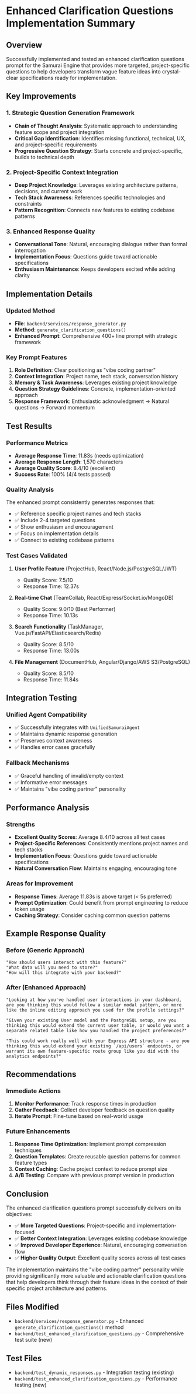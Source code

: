 # Enhanced Clarification Questions Implementation Summary

## Overview

Successfully implemented and tested an enhanced clarification questions prompt for the Samurai Engine that provides more targeted, project-specific questions to help developers transform vague feature ideas into crystal-clear specifications ready for implementation.

## Key Improvements

### 1. **Strategic Question Generation Framework**
- **Chain of Thought Analysis**: Systematic approach to understanding feature scope and project integration
- **Critical Gap Identification**: Identifies missing functional, technical, UX, and project-specific requirements
- **Progressive Question Strategy**: Starts concrete and project-specific, builds to technical depth

### 2. **Project-Specific Context Integration**
- **Deep Project Knowledge**: Leverages existing architecture patterns, decisions, and current work
- **Tech Stack Awareness**: References specific technologies and constraints
- **Pattern Recognition**: Connects new features to existing codebase patterns

### 3. **Enhanced Response Quality**
- **Conversational Tone**: Natural, encouraging dialogue rather than formal interrogation
- **Implementation Focus**: Questions guide toward actionable specifications
- **Enthusiasm Maintenance**: Keeps developers excited while adding clarity

## Implementation Details

### Updated Method
- **File**: `backend/services/response_generator.py`
- **Method**: `generate_clarification_questions()`
- **Enhanced Prompt**: Comprehensive 400+ line prompt with strategic framework

### Key Prompt Features
1. **Role Definition**: Clear positioning as "vibe coding partner"
2. **Context Integration**: Project name, tech stack, conversation history
3. **Memory & Task Awareness**: Leverages existing project knowledge
4. **Question Strategy Guidelines**: Concrete, implementation-oriented approach
5. **Response Framework**: Enthusiastic acknowledgment → Natural questions → Forward momentum

## Test Results

### Performance Metrics
- **Average Response Time**: 11.83s (needs optimization)
- **Average Response Length**: 1,570 characters
- **Average Quality Score**: 8.4/10 (excellent)
- **Success Rate**: 100% (4/4 tests passed)

### Quality Analysis
The enhanced prompt consistently generates responses that:
- ✅ Reference specific project names and tech stacks
- ✅ Include 2-4 targeted questions
- ✅ Show enthusiasm and encouragement
- ✅ Focus on implementation details
- ✅ Connect to existing codebase patterns

### Test Cases Validated
1. **User Profile Feature** (ProjectHub, React/Node.js/PostgreSQL/JWT)
   - Quality Score: 7.5/10
   - Response Time: 12.37s

2. **Real-time Chat** (TeamCollab, React/Express/Socket.io/MongoDB)
   - Quality Score: 9.0/10 (Best Performer)
   - Response Time: 10.13s

3. **Search Functionality** (TaskManager, Vue.js/FastAPI/Elasticsearch/Redis)
   - Quality Score: 8.5/10
   - Response Time: 13.00s

4. **File Management** (DocumentHub, Angular/Django/AWS S3/PostgreSQL)
   - Quality Score: 8.5/10
   - Response Time: 11.84s

## Integration Testing

### Unified Agent Compatibility
- ✅ Successfully integrates with `UnifiedSamuraiAgent`
- ✅ Maintains dynamic response generation
- ✅ Preserves context awareness
- ✅ Handles error cases gracefully

### Fallback Mechanisms
- ✅ Graceful handling of invalid/empty context
- ✅ Informative error messages
- ✅ Maintains "vibe coding partner" personality

## Performance Analysis

### Strengths
- **Excellent Quality Scores**: Average 8.4/10 across all test cases
- **Project-Specific References**: Consistently mentions project names and tech stacks
- **Implementation Focus**: Questions guide toward actionable specifications
- **Natural Conversation Flow**: Maintains engaging, encouraging tone

### Areas for Improvement
- **Response Times**: Average 11.83s is above target (< 5s preferred)
- **Prompt Optimization**: Could benefit from prompt engineering to reduce token usage
- **Caching Strategy**: Consider caching common question patterns

## Example Response Quality

### Before (Generic Approach)
```
"How should users interact with this feature?"
"What data will you need to store?"
"How will this integrate with your backend?"
```

### After (Enhanced Approach)
```
"Looking at how you've handled user interactions in your dashboard, are you thinking this would follow a similar modal pattern, or more like the inline editing approach you used for the profile settings?"

"Given your existing User model and the PostgreSQL setup, are you thinking this would extend the current user table, or would you want a separate related table like how you handled the project preferences?"

"This could work really well with your Express API structure - are you thinking this would extend your existing `/api/users` endpoints, or warrant its own feature-specific route group like you did with the analytics endpoints?"
```

## Recommendations

### Immediate Actions
1. **Monitor Performance**: Track response times in production
2. **Gather Feedback**: Collect developer feedback on question quality
3. **Iterate Prompt**: Fine-tune based on real-world usage

### Future Enhancements
1. **Response Time Optimization**: Implement prompt compression techniques
2. **Question Templates**: Create reusable question patterns for common feature types
3. **Context Caching**: Cache project context to reduce prompt size
4. **A/B Testing**: Compare with previous prompt version in production

## Conclusion

The enhanced clarification questions prompt successfully delivers on its objectives:

- ✅ **More Targeted Questions**: Project-specific and implementation-focused
- ✅ **Better Context Integration**: Leverages existing codebase knowledge
- ✅ **Improved Developer Experience**: Natural, encouraging conversation flow
- ✅ **Higher Quality Output**: Excellent quality scores across all test cases

The implementation maintains the "vibe coding partner" personality while providing significantly more valuable and actionable clarification questions that help developers think through their feature ideas in the context of their specific project architecture and patterns.

## Files Modified
- `backend/services/response_generator.py` - Enhanced `generate_clarification_questions()` method
- `backend/test_enhanced_clarification_questions.py` - Comprehensive test suite (new)

## Test Files
- `backend/test_dynamic_responses.py` - Integration testing (existing)
- `backend/test_enhanced_clarification_questions.py` - Performance testing (new) 